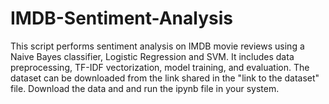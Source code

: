 # IMDB-Sentiment-Analysis

This script performs sentiment analysis on IMDB movie reviews using a Naive Bayes classifier, Logistic Regression and SVM. It includes data preprocessing, TF-IDF vectorization, model training, and evaluation.
The dataset can be downloaded from the link shared in the "link to the dataset" file. Download the data and and run the ipynb file in your system.
